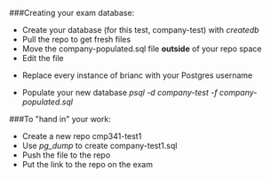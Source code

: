 ###Creating your exam database:

* Create your database (for this test, company-test) with _createdb_
* Pull the repo to get fresh files
* Move the company-populated.sql file __outside__ of your repo space
* Edit the file
- Replace every instance of brianc with your Postgres username
* Populate your new database _psql -d company-test -f company-populated.sql_

###To "hand in" your work:
* Create a new repo cmp341-test1
* Use _pg_dump_ to create company-test1.sql
* Push the file to the repo
* Put the link to the repo on the exam
